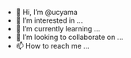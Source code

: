 - 👋 Hi, I’m @ucyama
- 👀 I’m interested in ...
- 🌱 I’m currently learning ...
- 💞️ I’m looking to collaborate on ...
- 📫 How to reach me ...

<!---
ucyama/ucyama is a ✨ special ✨ repository because its `README.md` (this file) appears on your GitHub profile.
You can click the Preview link to take a look at your changes.
--->
